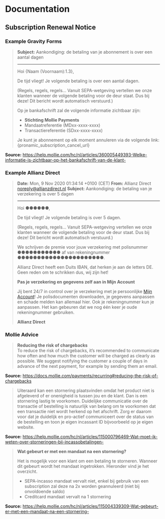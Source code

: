 # Documentation

## Subscription Renewal Notice

### Example Gravity Forms

> **Subject:** Aankondiging: de betaling van je abonnement is over een aantal dagen
>
> ---
>
> Hoi {Naam (Voornaam):1.3},
>
> De tijd vliegt! Je volgende betaling is over een aantal dagen.
>
> (Regels, regels, regels… Vanuit SEPA-wetgeving vertellen we onze klanten wanneer de volgende betaling voor de deur staat. Dus bij deze! Dit bericht wordt automatisch verstuurd.)
>
> Op je bankafschrift zal de volgende informatie zichtbaar zijn:
> - **Stichting Mollie Payments**
> - Mandaatreferentie (MDxx-xxxx-xxxx)
> - Transactiereferentie (SDxx-xxxx-xxxx)
>
> Je kunt je abonnement op elk moment annuleren via de volgende link:  
> {pronamic_subscription_cancel_url}

**Source:** https://help.mollie.com/hc/nl/articles/360005449393-Welke-informatie-is-zichtbaar-op-het-bankafschrift-van-de-klant-

### Example Allianz Direct

> **Date:** Mon, 9 Nov 2020 01:34:14 +0100 (CET)
> **From:** Allianz Direct <noreply@allianzdirect.nl>
> **Subject:** Aankondiging: de betaling van je verzekering is over 5 dagen
>
> ---
>
> Hoi ●●●●●●,
>
> De tijd vliegt! Je volgende betaling is over 5 dagen.
>
> (Regels, regels, regels… Vanuit SEPA-wetgeving vertellen we onze klanten wanneer de volgende betaling voor de deur staat. Dus bij deze! Dit bericht wordt automatisch verstuurd.)
>
> We schrijven de premie voor jouw verzekering met polisnummer ●●●●●●●●●●● af van rekeningnummer ●●●●●●●●●●●●●●●●●●●●●●.
>
> Allianz Direct heeft een Duits IBAN, dat herken je aan de letters DE. Geen reden om te schrikken dus, wij zijn het!
> 
> **Pas je verzekering en gegevens zelf aan in Mijn Account**
>
> Jij bent 24/7 in control over je verzekering met je persoonlijke [Mijn Account](https://allianzdirect.nl/login/)! Je polisdocumenten downloaden, je gegevens aanpassen en schade melden kan allemaal hier. Ook je rekeningnummer kun je aanpassen. Het kan gebeuren dat we nog één keer je oude rekeningnummer gebruiken.
>
> **Allianz Direct**

### Mollie Advice

> **Reducing the risk of chargebacks**  
> To reduce the risk of chargebacks, it’s recommended to communicate how often and how much the customer will be charged as clearly as possible. We suggest notifying the customer a couple of days in advance of the next payment, for example by sending them an email.

**Source:** https://docs.mollie.com/payments/recurring#reducing-the-risk-of-chargebacks

> Uiteraard kan een stornering plaatsvinden omdat het product niet is afgeleverd of er onenigheid is tussen jou en de klant. Dan is een stornering lastig te voorkomen. Duidelijke communicatie over de transactie of bestelling is natuurlijk van belang om te voorkomen dat een transactie niet wordt herkend op het afschrift. Zorg er daarom voor dat je duidelijk en pro-actief communiceert over de status van de bestelling en toon je eigen incassant ID bijvoorbeeld op je eigen website.

**Source:** https://help.mollie.com/hc/nl/articles/115000796469-Wat-moet-ik-weten-over-storneringen-bij-incassobetalingen-

> **Wat gebeurt er met een mandaat na een stornering?**
>
> Het is mogelijk voor een klant om een betaling te storneren. Wanneer dit gebeurt wordt het mandaat ingetrokken. Hieronder vind je het overzicht.
> 
> - SEPA-incasso mandaat vervalt niet, enkel bij gebruik van een subscription zal deze na 2x worden geannuleerd (niet bij onvoldoende saldo)
> - Creditcard mandaat vervalt na 1 stornering

**Source:** https://help.mollie.com/hc/nl/articles/115004339309-Wat-gebeurt-er-met-een-mandaat-na-een-stornering-
